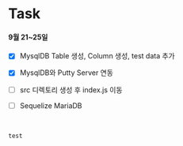 # Task
#### 9월 21~25일
- [x] MysqlDB Table 생성, Column 생성, test data 추가
- [x] MysqlDB와 Putty Server 연동
- [ ] src 디렉토리 생성 후 index.js 이동
- [ ] Sequelize MariaDB



<br/>

```
test
```
